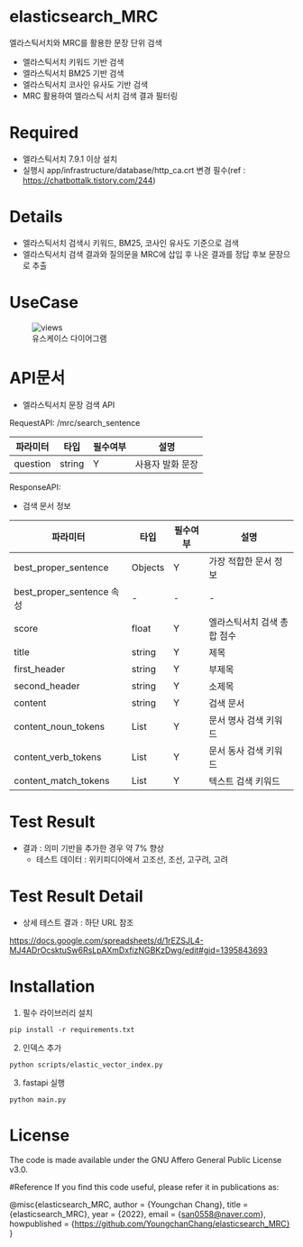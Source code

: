 # elasticsearch_MRC

엘라스틱서치와 MRC를 활용한 문장 단위 검색
- 엘라스틱서치 키워드 기반 검색
- 엘라스틱서치 BM25 기반 검색
- 엘라스틱서치 코사인 유사도 기반 검색
- MRC 활용하여 엘라스틱 서치 검색 결과 필터링

# Required
- 엘라스틱서치 7.9.1 이상 설치
- 실행시 app/infrastructure/database/http_ca.crt 변경 필수(ref : https://chatbottalk.tistory.com/244)

# Details

- 엘라스틱서치 검색시 키워드, BM25, 코사인 유사도 기준으로 검색
- 엘라스틱서치 검색 결과와 질의문을 MRC에 삽입 후 나온 결과를 정답 후보 문장으로 추출 

# UseCase

<figure>
<img src=https://i.imgur.com/3euBjA6.png" alt="views">
<figcaption>유스케이스 다이어그램</figcaption>
</figure>

# API문서

- 엘라스틱서치 문장 검색 API

RequestAPI: /mrc/search_sentence


| 파라미터     | 타입     | 필수여부 | 설명        |
|----------|--------|------|-----------|
| question | string | Y    | 사용자 발화 문장 |


ResponseAPI:

- 검색 문서 정보

| 파라미터                    | 타입      | 필수여부 | 설명              |
|-------------------------|---------|------|-----------------|
| best_proper_sentence    | Objects | Y    | 가장 적합한 문서 정보    |
| best_proper_sentence 속성 | -       | -    | -               |
| score                   | float   | Y    | 엘라스틱서치 검색 총합 점수 |
| title                   | string  | Y    | 제목              |
| first_header            | string  | Y    | 부제목             |
| second_header           | string  | Y    | 소제목             |
| content                 | string  | Y    | 검색 문서           |
| content_noun_tokens     | List    | Y    | 문서 명사 검색 키워드    |
| content_verb_tokens     | List    | Y    | 문서 동사 검색 키워드    |
| content_match_tokens    | List    | Y    | 텍스트 검색 키워드      |

# Test Result

- 결과 : 의미 기반을 추가한 경우 약 7% 향상
  - 테스트 데이터 : 위키피디아에서 고조선, 조선, 고구려, 고려

# Test Result Detail

- 상세 테스트 결과 : 하단 URL 참조

https://docs.google.com/spreadsheets/d/1rEZSJL4-MJ4ADrOcsktuSw6RsLpAXmDxfizNGBKzDwg/edit#gid=1395843693

# Installation

1. 필수 라이브러리 설치

```
pip install -r requirements.txt
```

2. 인덱스 추가

```
python scripts/elastic_vector_index.py
```

3. fastapi 실행

```
python main.py
```

# License

The code is made available under the GNU Affero General Public License v3.0.

#Reference
If you find this code useful, please refer it in publications as:

@misc{elasticsearch_MRC,
  author = {Youngchan Chang},
  title = {elasticsearch_MRC},
  year = {2022},
  email = {san0558@naver.com},
  howpublished = {https://github.com/YoungchanChang/elasticsearch_MRC}
}